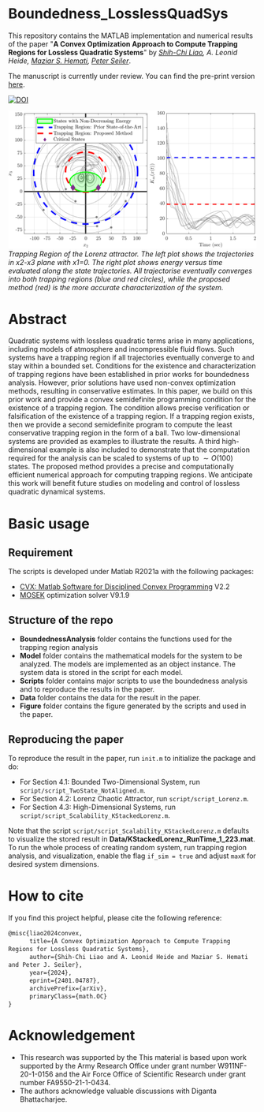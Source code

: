 # Boundedness_LosslessQuadSys
This repository contains the MATLAB implementation and numerical results of the paper "**A Convex Optimization Approach to Compute Trapping Regions for Lossless Quadratic Systems**" by _[Shih-Chi Liao](https://scliao47.github.io/), A. Leonid Heide, [Maziar S. Hemati](https://dept.aem.umn.edu/people/faculty/mhemati/index.html), [Peter Seiler](https://seiler.engin.umich.edu/)_.

The manuscript is currently under review. You can find the pre-print version [here](https://arxiv.org/abs/2401.04787).
<!-- \[[Paper on ]()\] / 
\[[Paper on arXiv]()\] / 
\[[Slides]()\] /
\[[Poster]()\] -->
[![DOI](https://zenodo.org/badge/721376368.svg)](https://zenodo.org/doi/10.5281/zenodo.13829999)



<!-- FIGURE -->
![Trapping Region of Lorenz system.](/Figure/Lorenze_TR_2D.png) \
*Trapping Region of the Lorenz attractor. The left plot shows the trajectories in x2-x3 plane with x1=0. The right plot shows energy versus time evaluated along the state trajectories. All trajectorise eventually converges into both trapping regions (blue and red circles), while the proposed method (red) is the more accurate characterization of the system.*

# Abstract
Quadratic systems with lossless quadratic terms arise in many applications, including models of atmosphere and incompressible fluid flows. Such systems have a trapping region if all trajectories eventually converge to and stay within a bounded set. Conditions for the existence and characterization of trapping regions have been established in prior works for boundedness analysis. However, prior solutions have used non-convex optimization methods, resulting in conservative estimates. In this paper, we build on this prior work and provide a convex semidefinite programming condition for the existence of a trapping region. The condition allows precise verification or falsification of the existence of a trapping region. If a trapping region exists, then we provide a second semidefinite program to compute the least conservative trapping region in the form of a ball. Two low-dimensional systems are provided as examples to illustrate the results. A third high-dimensional example is also included to demonstrate that the computation required for the analysis can be scaled to systems of up to $\sim O(100)$ states. The proposed method provides a precise and computationally efficient numerical approach for computing trapping regions. We anticipate this work will benefit future studies on modeling and control of lossless quadratic dynamical systems. 

# Basic usage

## Requirement
The scripts is developed under Matlab R2021a with the following packages:
* [CVX: Matlab Software for Disciplined Convex Programming](http://cvxr.com/cvx/) V2.2
* [MOSEK](https://www.mosek.com/) optimization solver V9.1.9

## Structure of the repo
* **BoundednessAnalysis** folder contains the functions used for the trapping region analysis
* **Model** folder contains the mathematical models for the system to be analyzed. The models are implemented as an object instance. The system data is stored in the script for each model. 
* **Scripts** folder contains major scripts to use the boundedness analysis and to reproduce the results in the paper. 
* **Data** folder contains the data for the result in the paper. 
* **Figure** folder contains the figure generated by the scripts and used in the paper.

## Reproducing the paper
To reproduce the result in the paper, run `init.m` to initialize the package and do:
* For Section 4.1: Bounded Two-Dimensional System, run `script/script_TwoState_NotAligned.m`.
* For Section 4.2: Lorenz Chaotic Attractor, run `script/script_Lorenz.m`.
* For Section 4.3: High-Dimensional Systems, run `script/script_Scalability_KStackedLorenz.m`.

Note that the script `script/script_Scalability_KStackedLorenz.m` defaults to visualize the stored result in **Data/KStackedLorenz_RunTime_1_223.mat**. To run the whole process of creating random system, run trapping region analysis, and visualization, enable the flag `if_sim = true` and adjust `maxK` for desired system dimensions. 


# How to cite
If you find this project helpful, please cite the following reference:
```
@misc{liao2024convex,
      title={A Convex Optimization Approach to Compute Trapping Regions for Lossless Quadratic Systems}, 
      author={Shih-Chi Liao and A. Leonid Heide and Maziar S. Hemati and Peter J. Seiler},
      year={2024},
      eprint={2401.04787},
      archivePrefix={arXiv},
      primaryClass={math.OC}
}
```

# Acknowledgement
* This research was supported by the This material is based upon work supported by the Army Research Office under grant number W911NF-20-1-0156 and the Air Force Office of Scientific Research under grant number FA9550-21-1-0434.
* The authors acknowledge valuable discussions with Diganta Bhattacharjee.
